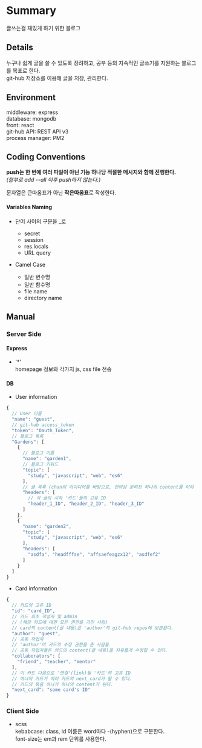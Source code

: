 # Summary

글쓰는걸 재밌게 하기 위한 블로그

## Details

누구나 쉽게 글을 쓸 수 있도록 장려하고, 공부 등의 지속적인 글쓰기를 지원하는 블로그를 목표로 한다.  
git-hub 저장소를 이용해 글을 저장, 관리한다.

## Environment

middleware: express  
database: mongodb  
front: react  
git-hub API: REST API v3  
process manager: PM2

## Coding Conventions

**push는 한 번에 여러 파일이 아닌 기능 하나당 적절한 메시지와 함께 진행한다.**  
_(함부로 add --all 이후 push하지 않는다.)_

문자열은 큰따옴표가 아닌 **작은따옴표**로 작성한다.  

#### Variables Naming

- 단어 사이의 구분을 \_로
  - secret
  - session
  - res.locals
  - URL query

- Camel Case
  - 일반 변수명
  - 일반 함수명
  - file name
  - directory name

## Manual

### Server Side

#### Express

- '*'  
  homepage 정보와 각가지 js, css file 전송
  
#### DB

- User information  
```javascript
{
  // User 이름
  "name": "guest",  
  // git-hub access_token
  "token": "Oauth_Token",
  // 블로그 목록
  "Gardens": [  
    {
      // 블로그 이름
      "name": "garden1",  
      // 블로그 키워드
      "topic": [  
        "study", "javascript", "web", "es6"
      ],
      // 글 목록 (chan의 아이디어를 바탕으로, 편의상 분리된 하나의 content를 이하 '카드'라고 명명)
      "headers": [  
        // 각 글의 시작 '카드'들의 고유 ID
        "header_1_ID", "header_2_ID", "header_3_ID"  
      ]
    },
    {
      "name": "garden2",
      "topic": [
        "study", "javascript", "web", "es6"
      ],
      "headers": [
        "asdfa", "headfffse", "affsaefeagzx12", "asdfef2"
      ]
    }
  ]
}
```  
- Card information
```javascript
{
  // 카드의 고유 ID
  "id": "card_ID",
  // 카드 최초 작성자 및 admin 
  // (해당 카드에 대한 모든 권한을 가진 사람)
  // card의 content(글 내용)은 'author'의 git-hub repos에 보관된다.
  "author": "guest",
  // 공동 작업자
  // 'author'이 카드의 수정 권한을 준 사람들
  // 공동 작업자들은 카드의 content(글 내용)을 자유롭게 수정할 수 있다.
  "collaborators": [
    "friend", "teacher", "mentor"
  ],
  // 이 카드 다음으로 '연결'(link)될 '카드'의 고유 ID
  // 하나의 카드가 여러 카드의 next_card가 될 수 있다.
  // 카드의 묶음 하나가 하나의 content가 된다.
  "next_card": "some card's ID"
}
```

### Client Side

- scss  
  kebabcase: class, id 이름은 word마다 -(hyphen)으로 구분한다.  
  font-size는 em과 rem 단위를 사용한다.
